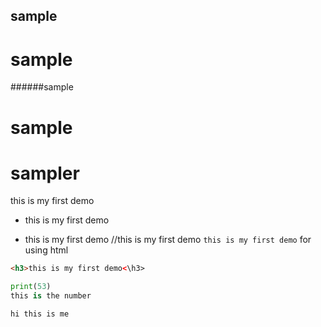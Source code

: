 ## sample
# sample
######sample

# sample

# sampler
this is my first demo
- this is my first demo
+ this is my first demo
//this is my first demo
```this is my first demo```
for using html
``` html
<h3>this is my first demo<\h3>
```
```python
print(53)
this is the number
```
``
hi this is me
``
